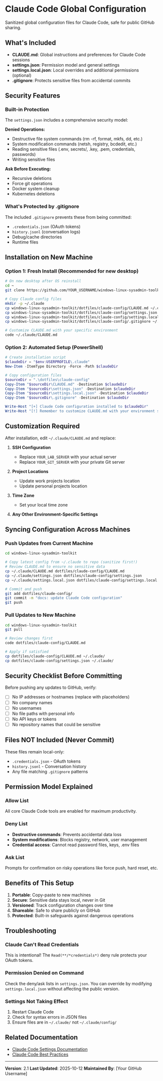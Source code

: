 # Claude Code Global Configuration

Sanitized global configuration files for Claude Code, safe for public GitHub sharing.

## What's Included

- **CLAUDE.md**: Global instructions and preferences for Claude Code sessions
- **settings.json**: Permission model and general settings
- **settings.local.json**: Local overrides and additional permissions (optional)
- **.gitignore**: Protects sensitive files from accidental commits

## Security Features

### Built-in Protection

The `settings.json` includes a comprehensive security model:

**Denied Operations:**
- Destructive file system commands (rm -rf, format, mkfs, dd, etc.)
- System modification commands (netsh, registry, bcdedit, etc.)
- Reading sensitive files (.env, secrets/, .key, .pem, credentials, passwords)
- Writing sensitive files

**Ask Before Executing:**
- Recursive deletions
- Force git operations
- Docker system cleanup
- Kubernetes deletions

### What's Protected by .gitignore

The included `.gitignore` prevents these from being committed:
- `.credentials.json` (OAuth tokens)
- `history.jsonl` (conversation logs)
- Debug/cache directories
- Runtime files

## Installation on New Machine

### Option 1: Fresh Install (Recommended for new desktop)

```bash
# On new desktop after OS reinstall
cd ~
git clone https://github.com/YOUR_USERNAME/windows-linux-sysadmin-toolkit.git

# Copy Claude config files
mkdir -p ~/.claude
cp windows-linux-sysadmin-toolkit/dotfiles/claude-config/CLAUDE.md ~/.claude/
cp windows-linux-sysadmin-toolkit/dotfiles/claude-config/settings.json ~/.claude/
cp windows-linux-sysadmin-toolkit/dotfiles/claude-config/settings.local.json ~/.claude/
cp windows-linux-sysadmin-toolkit/dotfiles/claude-config/.gitignore ~/.claude/

# Customize CLAUDE.md with your specific environment
code ~/.claude/CLAUDE.md
```

### Option 2: Automated Setup (PowerShell)

```powershell
# Create installation script
$claudeDir = "$env:USERPROFILE\.claude"
New-Item -ItemType Directory -Force -Path $claudeDir

# Copy configuration files
$sourceDir = ".\dotfiles\claude-config"
Copy-Item "$sourceDir\CLAUDE.md" -Destination $claudeDir
Copy-Item "$sourceDir\settings.json" -Destination $claudeDir
Copy-Item "$sourceDir\settings.local.json" -Destination $claudeDir
Copy-Item "$sourceDir\.gitignore" -Destination $claudeDir

Write-Host "[+] Claude Code configuration installed to $claudeDir"
Write-Host "[!] Remember to customize CLAUDE.md with your environment specifics"
```

## Customization Required

After installation, edit `~/.claude/CLAUDE.md` and replace:

1. **SSH Configuration**
   - Replace `YOUR_LAB_SERVER` with your actual server
   - Replace `YOUR_GIT_SERVER` with your private Git server

2. **Project Locations**
   - Update work projects location
   - Update personal projects location

3. **Time Zone**
   - Set your local time zone

4. **Any Other Environment-Specific Settings**

## Syncing Configuration Across Machines

### Push Updates from Current Machine

```bash
cd windows-linux-sysadmin-toolkit

# Copy latest config from ~/.claude to repo (sanitize first!)
# Review CLAUDE.md to ensure no sensitive data
cp ~/.claude/CLAUDE.md dotfiles/claude-config/CLAUDE.md
cp ~/.claude/settings.json dotfiles/claude-config/settings.json
cp ~/.claude/settings.local.json dotfiles/claude-config/settings.local.json

# Commit and push
git add dotfiles/claude-config/
git commit -m "docs: update Claude Code configuration"
git push
```

### Pull Updates to New Machine

```bash
cd windows-linux-sysadmin-toolkit
git pull

# Review changes first
code dotfiles/claude-config/CLAUDE.md

# Apply if satisfied
cp dotfiles/claude-config/CLAUDE.md ~/.claude/
cp dotfiles/claude-config/settings.json ~/.claude/
```

## Security Checklist Before Committing

Before pushing any updates to GitHub, verify:

- [ ] No IP addresses or hostnames (replace with placeholders)
- [ ] No company names
- [ ] No usernames
- [ ] No file paths with personal info
- [ ] No API keys or tokens
- [ ] No repository names that could be sensitive

## Files NOT Included (Never Commit)

These files remain local-only:
- `.credentials.json` - OAuth tokens
- `history.jsonl` - Conversation history
- Any file matching `.gitignore` patterns

## Permission Model Explained

### Allow List
All core Claude Code tools are enabled for maximum productivity.

### Deny List
- **Destructive commands**: Prevents accidental data loss
- **System modifications**: Blocks registry, network, user management
- **Credential access**: Cannot read password files, keys, .env files

### Ask List
Prompts for confirmation on risky operations like force push, hard reset, etc.

## Benefits of This Setup

1. **Portable**: Copy-paste to new machines
2. **Secure**: Sensitive data stays local, never in Git
3. **Versioned**: Track configuration changes over time
4. **Shareable**: Safe to share publicly on GitHub
5. **Protected**: Built-in safeguards against dangerous operations

## Troubleshooting

### Claude Can't Read Credentials
This is intentional! The `Read(**/*credentials*)` deny rule protects your OAuth tokens.

### Permission Denied on Command
Check the deny/ask lists in `settings.json`. You can override by modifying `settings.local.json` without affecting the public version.

### Settings Not Taking Effect
1. Restart Claude Code
2. Check for syntax errors in JSON files
3. Ensure files are in `~/.claude/` not `~/.claude/config/`

## Related Documentation

- [Claude Code Settings Documentation](https://docs.claude.com/en/docs/claude-code/settings)
- [Claude Code Best Practices](https://www.anthropic.com/engineering/claude-code-best-practices)

---

**Version**: 2.1
**Last Updated**: 2025-10-12
**Maintained By**: [Your GitHub Username]
